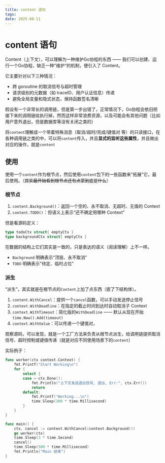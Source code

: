 ```yaml
---
title: content 语句
tags: 
date: 2025-08-11
---
```

# content 语句

Content（上下文），可以理解为一种维护Go协程的东西 —— 我们可以创建、运行一个Go协程，缺乏一种”维护“的机制，便引入了 Content。

它主要针对以下三种情况：
- 跨 goroutine 的取消信号与超时管理
- 请求级别的元数据（如 traceID、用户认证信息）传递
- 避免全局变量和隐式状态，保持函数签名清晰

假设有一个非常长的调用链，但是第一步出错了，正常情况下，Go协程会依旧把接下来的调用链给执行掉，然而这样非常浪费资源，以及可能会有其他问题（比如用户意外退出，但是数据库等没有关闭之类的）

将`content`理解成一个带着特殊消息（取消/超时/完成/键值对 等）的只读接口，在各种调用链之类的中，可以将`content`传入，并且**显式的监听这些属性**，并且做出对应的操作，就是`content`
## 使用

使用一个`content`作为根节点，然后使用`content`包下的一些函数来"拓展"它，最后使用。（~~其实最开始看到根节点还有点蒙到底是什么~~）

### 根节点

1. `content.Background()`：返回一个空的、永不取消、无超时、无值的 Context
2. `content.TODO()`：但语义上表示“还不确定用哪种 Context”

但是看源码定义：
```go
type todoCtx struct{ emptyCtx }
type backgroundCtx struct{ emptyCtx }
```

在数据的结构上它们其实是一致的，只是表达的语义（阅读理解）上不一样。
- `Background` 明确表示“顶层、永不取消”
- `TODO` 明确表示“待定、临时占位”

### 派生

“派生”，其实就是在根节点的`Content`上加了点东西（嵌了下结构体）。

1. `content.WithCancel`：提供一个`cancel`函数，可以手动发送停止信号
2. `context.WithDeadline`：在指定的截止时间到达时自动取消子 Context
3. `context.WithTimeout`：简化版的`WithDeadline` —— 默认从现在开始`time.Now().Add(timeout)`
4. `context.WithValue`：可以传递一个键值对，

观察源码，可以发现，就是一个工厂方法来负责从根节点派生，给调用链提供取消信号、超时控制或键值传递（就是对应不同使用场景下的`content`）

实际例子：
```GO
func worker(ctx context.Context) {
    fmt.Printf("Start Working\n")
    for {
        select {
        case <-ctx.Done():
            fmt.Println("上下文发送退出信号, 退出, Err:", ctx.Err())
            return
        default:
            fmt.Printf("Working...\n")
            time.Sleep(300 * time.Millisecond)
        }
    }
}

func main() {
    ctx, cancel := context.WithCancel(context.Background())
    go worker(ctx)
    time.Sleep(3 * time.Second)
    cancel()
    time.Sleep(500 * time.Millisecond)
    fmt.Println("Main 结束")
}
```